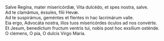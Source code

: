 Salve Regína, mater misericórdiæ, Vita dulcédo, et spes nostra, salve.\
Ad te clamámus, éxsules, fílii Hevæ.\
Ad te suspirámus, geméntes et flentes in hac lacrimárum valle.\
Eia ergo, Advocáta nostra, illos tuos misericórdes óculos ad nos
convérte.\
Et Jesum, benedictum fructum ventris tui, nobis post hoc exsílium
osténde.\
O clemens, O pia, O dulcis Virgo Maria.
